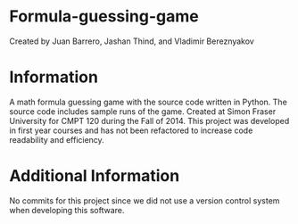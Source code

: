 # Formula-guessing-game
Created by Juan Barrero, Jashan Thind, and Vladimir Bereznyakov

# Information
A math formula guessing game with the source code written in Python.  The source code includes sample runs of the game. Created at Simon Fraser University for CMPT 120 during the Fall of 2014. This project was developed in first year courses and has not been refactored to increase code readability and efficiency.

# Additional Information
No commits for this project since we did not use a version control system when developing this software.
